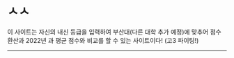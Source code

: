 # ㅅㅅ
이 사이트는 자신의 내신 등급을 입력하여 부산대(다른 대학 추가 예정)에 맞추어 점수 환산과 2022년 과 평균 점수와 비교를 할 수 있는 사이트이다!
(고3 파이팅!)
*******************************************************************************************
